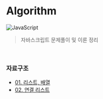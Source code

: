 # Algorithm

<p>
<img alt="JavaScript" src="http://img.shields.io/badge/-JavaScript-F7DF1E?style=flat&logo=JavaScript&logoColor=white"/>
</p>

> 자바스크립트 문제풀이 및 이론 정리

<br>

### 자료구조

- [01. 리스트, 배열](https://github.com/hyunwoome/algorithm/tree/main/docs/DataStructure/01.%20List%2C%20Array)
- [02. 연결 리스트](https://github.com/hyunwoome/algorithm/tree/main/docs/DataStructure/02.%20LinkedList)
